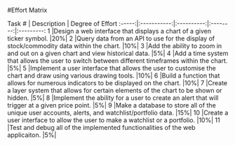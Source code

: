#Effort Matrix

Task # | Description | Degree of Effort
:-----:|:-----------:|:----------:|:--------:|:---------:
1      |Design a web interface that displays a chart of a given ticker symbol.		 								 |20%|
2	   |Query data from an API to use for the display of stock/commodity data within the chart.			 			 |10%|
3	   |Add the ability to zoom in and out on a given chart and view historical data.			 				     |5%|
4      |Add a time system that allows the user to switch between different timeframes within the chart.			 	 |5%|
5      |Implement a user interface that allows the user to customise the chart and draw using various drawing tools. |10%|
6      |Build a function that allows for numerous indicators to be displayed on the chart.			 				 |10%|
7      |Create a layer system that allows for certain elements of the chart to be shown or hidden.			 		 |5%|
8	   |Implement the ability for a user to create an alert that will trigger at a given price point.				 |5%|
9      |Make a database to store all of the unique user accounts, alerts, and watchlist/portfolio data.				 |15%|
10     |Create a user interface to allow the user to make a watchlist or a portfolio.							     |10%|
11     |Test and debug all of the implemented functionalities of the web applicaiton.								 |5%|
